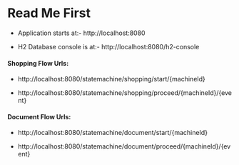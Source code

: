 # Read Me First

* Application starts at:- http://localhost:8080

* H2 Database console is at:- http://localhost:8080/h2-console

#### Shopping Flow Urls:

* http://localhost:8080/statemachine/shopping/start/{machineId}

* http://localhost:8080/statemachine/shopping/proceed/{machineId}/{event}

#### Document Flow Urls:

* http://localhost:8080/statemachine/document/start/{machineId}

* http://localhost:8080/statemachine/document/proceed/{machineId}/{event}
